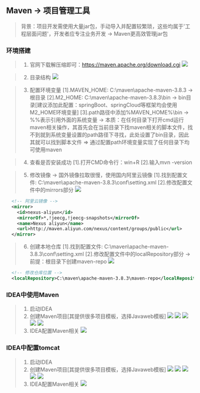 ## Maven -> 项目管理工具
> 背景：项目开发需使用大量jar包，手动导入并配置较繁琐，这些均属于'工程层面问题'，开发者应专注业务开发 -> Maven更高效管理jar包

### 环境搭建
> 1. 官网下载解压缩即可：https://maven.apache.org/download.cgi
![](assets/环境搭建/下载.png)

> 2. 目录结构
![](assets/环境搭建/目录结构.png)

> 3. 配置环境变量
> [1].MAVEN_HOME: C:\maven\apache-maven-3.8.3  -> 根目录
> [2].M2_HOME: C:\maven\apache-maven-3.8.3\bin -> bin目录[建议添加此配置：springBoot、springCloud等框架均会使用M2_HOME环境变量]
> [3].path路径中添加%MAVEN_HOME%\bin -> %%表示引用外面的系统变量
> -> 本质：在任何目录下打开cmd运行maven相关操作，其首先会在当前目录下找maven相关的脚本文件，找不到就到系统变量设置的path路径下寻找，此处设置了bin目录，因此其就可以找到脚本文件 => 通过配置path环境变量实现了任何目录下均可使用maven

> 4. 查看是否安装成功
> [1].打开CMD命令行：win+R
> [2].输入mvn -version

> 5. 修改镜像 -> 国外镜像拉取很慢，使用国内阿里云镜像
> [1].找到配置文件: C:\maven\apache-maven-3.8.3\conf\setting.xml
> [2].修改配置文件中的mirrors部分
![](assets/环境搭建/修改镜像.png)
```xml
  <!-- 阿里云镜像 -->
  <mirror>
    <id>nexus-aliyun</id>
    <mirrorOf>*,!jeecg,!jeecg-snapshots</mirrorOf>
    <name>Nexus aliyun</name>
    <url>http://maven.aliyun.com/nexus/content/groups/public</url>
  </mirror>
```

> 6. 创建本地仓库
> [1].找到配置文件: C:\maven\apache-maven-3.8.3\conf\setting.xml
> [2].修改配置文件中的localRepository部分 -> 前提：根目录下创建maven-repo
![](assets/环境搭建/创建本地仓库.png)
```xml
  <!-- 修改仓库位置 -->
  <localRepository>C:\maven\apache-maven-3.8.3\maven-repo</localRepository>
```

### IDEA中使用Maven
> 1. 启动IDEA
> 2. 创建Maven项目[其提供很多项目模板，选择Javaweb模板]
![](assets/IDEA使用maven/创建step1.png)
![](assets/IDEA使用maven/创建step2.png)
![](assets/IDEA使用maven/创建step3.png)
![](assets/IDEA使用maven/创建step4.png)
![](assets/IDEA使用maven/创建step5.png)
> 3. IDEA配置Maven相关
![](assets/IDEA使用maven/配置maven.png)



### IDEA中配置tomcat
> 1. 启动IDEA
> 2. 创建Maven项目[其提供很多项目模板，选择Javaweb模板]
![](assets/IDEA使用maven/创建step1.png)
![](assets/IDEA使用maven/创建step2.png)
![](assets/IDEA使用maven/创建step3.png)
![](assets/IDEA使用maven/创建step4.png)
![](assets/IDEA使用maven/创建step5.png)
> 3. IDEA配置Maven相关
![](assets/IDEA使用maven/配置maven.png)